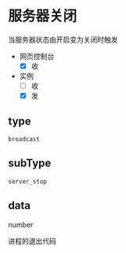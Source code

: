# 服务器关闭

当服务器状态由开启变为关闭时触发

- 网页控制台
  - [x] 收
- 实例
  - [ ] 收
  - [x] 发

## type

`broadcast`

## subType

`server_stop`

## data

number

进程的退出代码
